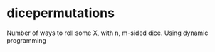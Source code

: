 dicepermutations
================

Number of ways to roll some X, with n, m-sided dice. Using dynamic programming

